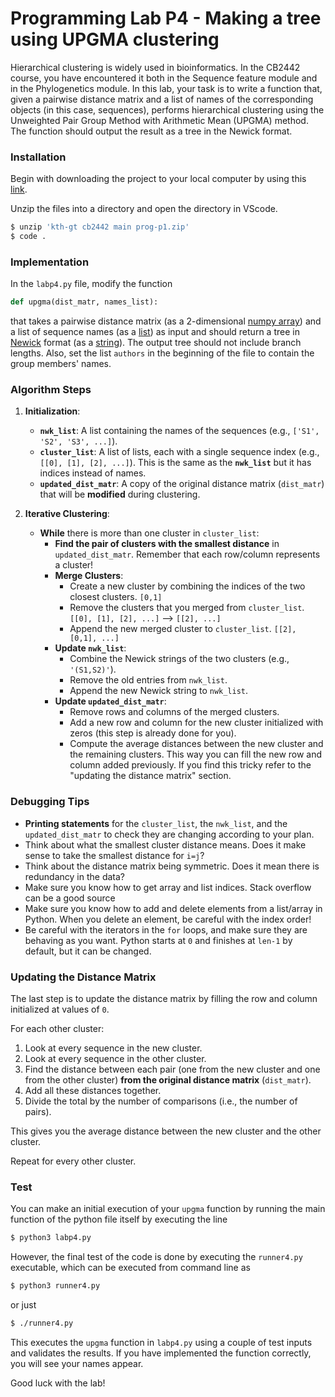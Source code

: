 # Programming Lab P4 - Making a tree using UPGMA clustering

Hierarchical clustering is widely used in bioinformatics. In the CB2442 course, you have encountered it both in the Sequence feature module and in the Phylogenetics module. In this lab, your task is to write a function that, given a pairwise distance matrix and a list of names of the corresponding objects (in this case, sequences), performs hierarchical clustering using the Unweighted Pair Group Method with Arithmetic Mean (UPGMA) method. The function should output the result as a tree in the Newick format.

### Installation

Begin with downloading the project to your local computer by using this [link](https://download-directory.github.io/?url=https%3A%2F%2Fgithub.com%2Fkth-gt%2Fcb2442%2Ftree%2Fmain%2Fprog%2Fp4). 


Unzip the files into a directory and open the directory in VScode. 
```bash
$ unzip 'kth-gt cb2442 main prog-p1.zip'
$ code .
```

### Implementation

In the `labp4.py` file, modify the function

```python
def upgma(dist_matr, names_list):
```
that takes a pairwise distance matrix (as a 2-dimensional [numpy array](https://www.w3schools.com/python/numpy/numpy_creating_arrays.asp)) and a list of sequence names (as a [list](https://www.w3schools.com/python/python_lists.asp)) as input and should return a tree in [Newick](https://en.wikipedia.org/wiki/Newick_format#:~:text=In%20mathematics%2C%20Newick%20tree%20format,Maddison%2C%20Christopher%20Meacham%2C%20F.) format (as a [string](https://www.w3schools.com/python/python_strings.asp)). The output tree should not include branch lengths. Also, set the list `authors` in the beginning of the file to contain the group members' names.  


### Algorithm Steps
1. **Initialization**:

   - **`nwk_list`**: A list containing the names of the sequences (e.g., `['S1', 'S2', 'S3', ...]`). 
   - **`cluster_list`**: A list of lists, each with a single sequence index (e.g., `[[0], [1], [2], ...]`). This is the same as the **`nwk_list`** but it has indices instead of names.
   - **`updated_dist_matr`**: A copy of the original distance matrix (`dist_matr`) that will be **modified** during clustering.

2. **Iterative Clustering**:

   - **While** there is more than one cluster in `cluster_list`:
     - **Find the pair of clusters with the smallest distance** in `updated_dist_matr`. Remember that each row/column represents a cluster!
     - **Merge Clusters**:
       - Create a new cluster by combining the indices of the two closest clusters. `[0,1]`
       - Remove the clusters that you merged from `cluster_list`.  `[[0], [1], [2], ...]` --> `[[2], ...]`
       - Append the new merged cluster to `cluster_list`. `[[2], [0,1], ...]`
     - **Update `nwk_list`**:
       - Combine the Newick strings of the two clusters (e.g., `'(S1,S2)'`).
       - Remove the old entries from `nwk_list`.
       - Append the new Newick string to `nwk_list`.
     - **Update `updated_dist_matr`**:
       - Remove rows and columns of the merged clusters.
       - Add a new row and column for the new cluster initialized with zeros (this step is already done for you).
       - Compute the average distances between the new cluster and the remaining clusters. This way you can fill the new row and column added previously. If you find this tricky refer to the "updating the distance matrix" section.
### Debugging Tips
- **Printing statements** for the `cluster_list`, the `nwk_list`, and the `updated_dist_matr` to check they are changing according to your plan.
- Think about what the smallest cluster distance means. Does it make sense to take the smallest distance for `i=j`?
- Think about the distance matrix being symmetric. Does it mean there is redundancy in the data?
- Make sure you know how to get array and list indices. Stack overflow can be a good source
- Make sure you know how to add and delete elements from a list/array in Python. When you delete an element, be careful with the index order!
- Be careful with the iterators in the `for` loops, and make sure they are behaving as you want. Python starts at `0` and finishes at `len-1` by default, but it can be changed.

### Updating the Distance Matrix
The last step is to update the distance matrix by filling the row and column initialized at values of `0`.

For each other cluster:

1. Look at every sequence in the new cluster.
2. Look at every sequence in the other cluster.
3. Find the distance between each pair (one from the new cluster and one from the other cluster) **from the original distance matrix** (`dist_matr`).
4. Add all these distances together.
5. Divide the total by the number of comparisons (i.e., the number of pairs). 

This gives you the average distance between the new cluster and the other cluster. 

Repeat for every other cluster.


### Test

You can make an initial execution of your `upgma` function by running the main function of the python file itself by executing the line

```bash
$ python3 labp4.py
```

However, the final test of the code is done by executing the `runner4.py` executable, which can be executed from command line as

```bash
$ python3 runner4.py
```

or just

```bash
$ ./runner4.py
```

This executes the `upgma` function in `labp4.py` using a couple of test inputs and validates the results.
If you have implemented the function correctly, you will see your names appear.

Good luck with the lab!
